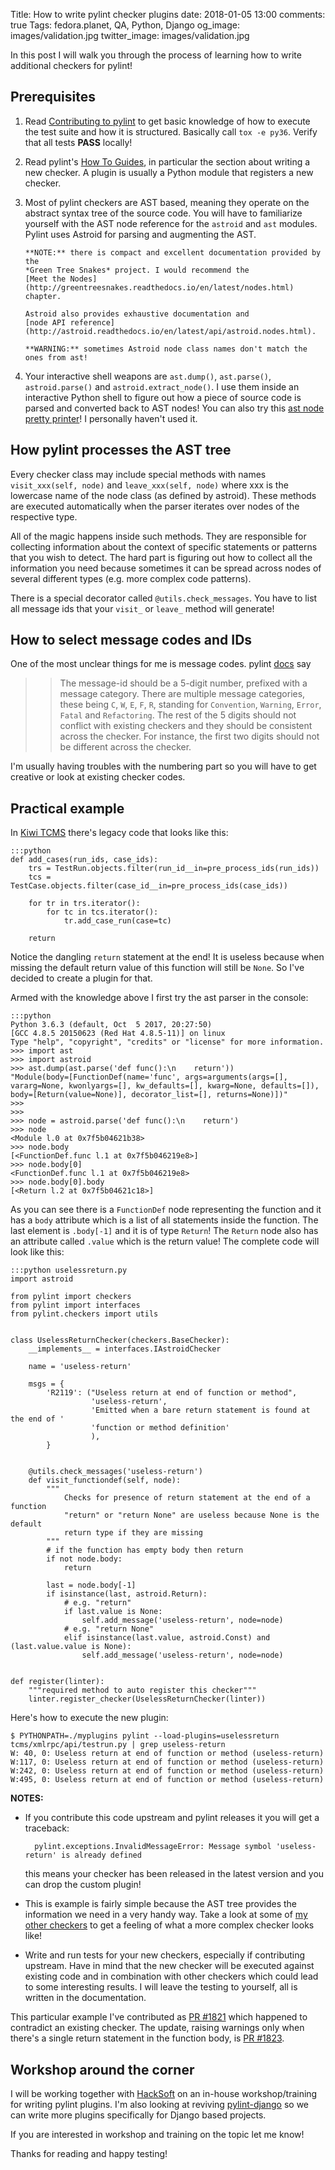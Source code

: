 Title: How to write pylint checker plugins
date: 2018-01-05 13:00
comments: true
Tags: fedora.planet, QA, Python, Django
og_image: images/validation.jpg
twitter_image: images/validation.jpg

In this post I will walk you through the process of learning how to write
additional checkers for pylint!

Prerequisites
-------------

1. Read
   [Contributing to pylint](https://pylint.readthedocs.io/en/latest/development_guide/contribute.html)
   to get basic knowledge of how to execute the test suite and how it is structured.
   Basically call `tox -e py36`. Verify that all tests **PASS** locally!

2. Read pylint's
   [How To Guides](https://pylint.readthedocs.io/en/latest/how_tos/index.html),
   in particular the section about writing a new checker. A plugin is usually
   a Python module that registers a new checker.

3. Most of pylint checkers are AST based, meaning they operate on the
   abstract syntax tree of the source code. You will have to familiarize
   yourself with the AST node reference for the `astroid` and `ast` modules.
   Pylint uses Astroid for parsing and augmenting the AST.

       **NOTE:** there is compact and excellent documentation provided by the
       *Green Tree Snakes* project. I would recommend the
       [Meet the Nodes](http://greentreesnakes.readthedocs.io/en/latest/nodes.html)
       chapter.

       Astroid also provides exhaustive documentation and
       [node API reference](http://astroid.readthedocs.io/en/latest/api/astroid.nodes.html).  

       **WARNING:** sometimes Astroid node class names don't match the ones from ast!

4. Your interactive shell weapons are `ast.dump()`, `ast.parse()`, `astroid.parse()` and
   `astroid.extract_node()`. I use them inside an interactive Python shell to
   figure out how a piece of source code is parsed and converted back to AST nodes!
   You can also try this
   [ast node pretty printer](https://bitbucket.org/takluyver/greentreesnakes/src/default/astpp.py?fileviewer=file-view-default)!
   I personally haven't used it.

How pylint processes the AST tree
---------------------------------

Every checker class may include special methods with names
`visit_xxx(self, node)` and `leave_xxx(self, node)` where xxx is the lowercase
name of the node class (as defined by astroid). These methods are executed
automatically when the parser iterates over nodes of the respective type.

All of the magic happens inside such methods. They are responsible for collecting
information about the context of specific statements or patterns that you wish to
detect. The hard part is figuring out how to collect all the information you need
because sometimes it can be spread across nodes of several different types (e.g.
more complex code patterns).

There is a special decorator called `@utils.check_messages`. You have to list
all message ids that your `visit_` or `leave_` method will generate!


How to select message codes and IDs
-----------------------------------

One of the most unclear things for me is message codes. pylint
[docs](https://pylint.readthedocs.io/en/latest/how_tos/custom_checkers.html) say

>> The message-id should be a 5-digit number, prefixed with a message category.
>> There are multiple message categories, these being `C`, `W`, `E`, `F`, `R`,
>> standing for `Convention`, `Warning`, `Error`, `Fatal` and `Refactoring`.
>> The rest of the 5 digits should not conflict with existing checkers and they
>> should be consistent across the checker. For instance, the first two digits should
>> not be different across the checker.

I'm usually having troubles with the numbering part so you will have to get creative
or look at existing checker codes.

Practical example
-----------------

In [Kiwi TCMS](http://kiwitcms.org) there's legacy code that looks like this:

    :::python
    def add_cases(run_ids, case_ids):
        trs = TestRun.objects.filter(run_id__in=pre_process_ids(run_ids))
        tcs = TestCase.objects.filter(case_id__in=pre_process_ids(case_ids))
    
        for tr in trs.iterator():
            for tc in tcs.iterator():
                tr.add_case_run(case=tc)
    
        return

Notice the dangling `return` statement at the end! It is useless because when missing
the default return value of this function will still be `None`. So I've decided to
create a plugin for that.

Armed with the knowledge above I first try the ast parser in the console:

    :::python
    Python 3.6.3 (default, Oct  5 2017, 20:27:50) 
    [GCC 4.8.5 20150623 (Red Hat 4.8.5-11)] on linux
    Type "help", "copyright", "credits" or "license" for more information.
    >>> import ast
    >>> import astroid
    >>> ast.dump(ast.parse('def func():\n    return'))
    "Module(body=[FunctionDef(name='func', args=arguments(args=[], vararg=None, kwonlyargs=[], kw_defaults=[], kwarg=None, defaults=[]), body=[Return(value=None)], decorator_list=[], returns=None)])"
    >>> 
    >>> 
    >>> node = astroid.parse('def func():\n    return')
    >>> node
    <Module l.0 at 0x7f5b04621b38>
    >>> node.body
    [<FunctionDef.func l.1 at 0x7f5b046219e8>]
    >>> node.body[0]
    <FunctionDef.func l.1 at 0x7f5b046219e8>
    >>> node.body[0].body
    [<Return l.2 at 0x7f5b04621c18>]

As you can see there is a `FunctionDef` node representing the function and it has
a `body` attribute which is a list of all statements inside the function. The last
element is `.body[-1]` and it is of type `Return`! The `Return` node also has an
attribute called `.value` which is the return value! The complete code will look
like this:

    :::python uselessreturn.py
    import astroid
    
    from pylint import checkers
    from pylint import interfaces
    from pylint.checkers import utils
    
    
    class UselessReturnChecker(checkers.BaseChecker):
        __implements__ = interfaces.IAstroidChecker
    
        name = 'useless-return'
    
        msgs = {
            'R2119': ("Useless return at end of function or method",
                      'useless-return',
                      'Emitted when a bare return statement is found at the end of '
                      'function or method definition'
                      ),
            }
    
    
        @utils.check_messages('useless-return')
        def visit_functiondef(self, node):
            """
                Checks for presence of return statement at the end of a function
                "return" or "return None" are useless because None is the default
                return type if they are missing
            """
            # if the function has empty body then return
            if not node.body:
                return
    
            last = node.body[-1]
            if isinstance(last, astroid.Return):
                # e.g. "return"
                if last.value is None:
                    self.add_message('useless-return', node=node)
                # e.g. "return None"
                elif isinstance(last.value, astroid.Const) and (last.value.value is None):
                    self.add_message('useless-return', node=node)
    
    
    def register(linter):
        """required method to auto register this checker"""
        linter.register_checker(UselessReturnChecker(linter))

Here's how to execute the new plugin:

    $ PYTHONPATH=./myplugins pylint --load-plugins=uselessreturn tcms/xmlrpc/api/testrun.py | grep useless-return
    W: 40, 0: Useless return at end of function or method (useless-return)
    W:117, 0: Useless return at end of function or method (useless-return)
    W:242, 0: Useless return at end of function or method (useless-return)
    W:495, 0: Useless return at end of function or method (useless-return)

**NOTES:**

- If you contribute this code upstream and pylint releases it you will get a traceback:

        pylint.exceptions.InvalidMessageError: Message symbol 'useless-return' is already defined

    this means your checker has been released in the latest version and you can drop the custom
    plugin!

- This is example is fairly simple because the AST tree provides the information we
  need in a very handy way. Take a look at some of
  [my other checkers](https://github.com/PyCQA/pylint/pulls/atodorov) to get a feeling
  of what a more complex checker looks like!

- Write and run tests for your new checkers, especially if contributing upstream.
  Have in mind that the new checker will be executed against existing code and in
  combination with other checkers which could lead to some interesting results.
  I will leave the testing to yourself, all is written in the documentation.


This particular example I've contributed as
[PR #1821](https://github.com/PyCQA/pylint/pull/1821) which happened to contradict
an existing checker. The update, raising warnings only when there's a single return
statement in the function body, is [PR #1823](https://github.com/PyCQA/pylint/pull/1823).


Workshop around the corner
--------------------------

I will be working together with [HackSoft](http://hacksoft.io) on an in-house
workshop/training for writing pylint plugins. I'm also looking at reviving
[pylint-django](https://github.com/landscapeio/pylint-django/) so we can
write more plugins specifically for Django based projects.

If you are interested in workshop and training on the topic let me know!


Thanks for reading and happy testing!
